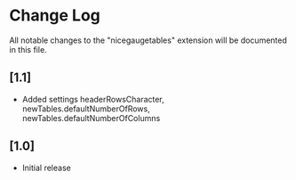 # Change Log

All notable changes to the "nicegaugetables" extension will be documented in this file.

## [1.1]

- Added settings headerRowsCharacter, newTables.defaultNumberOfRows, newTables.defaultNumberOfColumns

## [1.0]

- Initial release